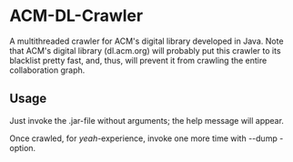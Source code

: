 ACM-DL-Crawler
==============

A multithreaded crawler for ACM's digital library developed in Java. Note that ACM's digital library (dl.acm.org) will probably put this crawler to its blacklist pretty fast, and, thus, will prevent it from crawling the entire collaboration graph.

Usage
-----

Just invoke the .jar-file without arguments; the help message will appear.

Once crawled, for *yeah*-experience, invoke one more time with --dump -option.
